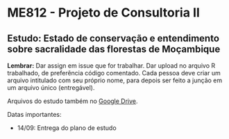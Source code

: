 # ME812 - Projeto de Consultoria II

## Estudo: Estado de conservação e entendimento sobre sacralidade das florestas de Moçambique

**Lembrar:** Dar assign em issue que for trabalhar.
Dar upload no arquivo R trabalhado, de preferência código comentado. Cada pessoa deve criar um arquivo intitulado com seu próprio nome, para depois ser feito a junção em um arquivo único (entregável).

Arquivos do estudo também no [Google Drive](https://drive.google.com/drive/u/0/folders/1WeoVYm64YKVonDUzc66IJgxL6QbUret8?ogsrc=32).

Datas importantes:
- 14/09: Entrega do plano de estudo

